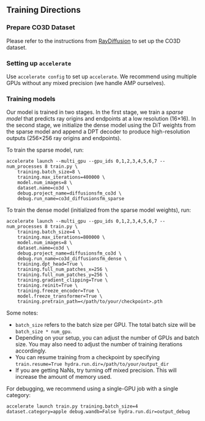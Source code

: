 ## Training Directions

### Prepare CO3D Dataset

Please refer to the instructions from [RayDiffusion](https://github.com/jasonyzhang/RayDiffusion/blob/main/docs/train.md#training-directions) to set up the CO3D dataset.

### Setting up `accelerate`

Use `accelerate config` to set up `accelerate`. We recommend using multiple GPUs without any mixed precision (we handle AMP ourselves).

### Training models

Our model is trained in two stages. In the first stage, we train a *sparse model* that predicts ray origins and endpoints at a low resolution (16×16). In the second stage, we initialize the dense model using the DiT weights from the sparse model and append a DPT decoder to produce high-resolution outputs (256×256 ray origins and endpoints).

To train the sparse model, run:

```
accelerate launch --multi_gpu --gpu_ids 0,1,2,3,4,5,6,7 --num_processes 8 train.py \
    training.batch_size=8 \
    training.max_iterations=400000 \
    model.num_images=8 \
    dataset.name=co3d \
    debug.project_name=diffusionsfm_co3d \
    debug.run_name=co3d_diffusionsfm_sparse
```

To train the dense model (initialized from the sparse model weights), run:

```
accelerate launch --multi_gpu --gpu_ids 0,1,2,3,4,5,6,7 --num_processes 8 train.py \
    training.batch_size=4 \
    training.max_iterations=800000 \
    model.num_images=8 \
    dataset.name=co3d \
    debug.project_name=diffusionsfm_co3d \
    debug.run_name=co3d_diffusionsfm_dense \
    training.dpt_head=True \
    training.full_num_patches_x=256 \
    training.full_num_patches_y=256 \
    training.gradient_clipping=True \
    training.reinit=True \
    training.freeze_encoder=True \
    model.freeze_transformer=True \
    training.pretrain_path=</path/to/your/checkpoint>.pth
```

Some notes:

- `batch_size` refers to the batch size per GPU. The total batch size will be `batch_size * num_gpu`.
- Depending on your setup, you can adjust the number of GPUs and batch size. You may also need to adjust the number of training iterations accordingly.
- You can resume training from a checkpoint by specifying `train.resume=True hydra.run.dir=/path/to/your/output_dir`
- If you are getting NaNs, try turning off mixed precision. This will increase the amount of memory used.

For debugging, we recommend using a single-GPU job with a single category:

```
accelerate launch train.py training.batch_size=4 dataset.category=apple debug.wandb=False hydra.run.dir=output_debug
```